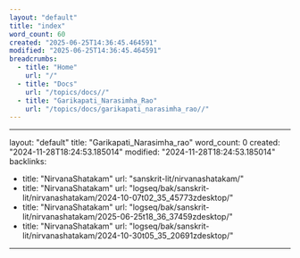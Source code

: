 ```yaml
---
layout: "default"
title: "index"
word_count: 60
created: "2025-06-25T14:36:45.464591"
modified: "2025-06-25T14:36:45.464591"
breadcrumbs:
  - title: "Home"
    url: "/"
  - title: "Docs"
    url: "/topics/docs//"
  - title: "Garikapati_Narasimha_Rao"
    url: "/topics/docs/garikapati_narasimha_rao//"
---
```

---
layout: "default"
title: "Garikapati_Narasimha_rao"
word_count: 0
created: "2024-11-28T18:24:53.185014"
modified: "2024-11-28T18:24:53.185014"
backlinks:
  - title: "NirvanaShatakam"
    url: "sanskrit-lit/nirvanashatakam/"
  - title: "NirvanaShatakam"
    url: "logseq/bak/sanskrit-lit/nirvanashatakam/2024-10-07t02_35_45773zdesktop/"
  - title: "NirvanaShatakam"
    url: "logseq/bak/sanskrit-lit/nirvanashatakam/2025-06-25t18_36_37459zdesktop/"
  - title: "NirvanaShatakam"
    url: "logseq/bak/sanskrit-lit/nirvanashatakam/2024-10-30t05_35_20691zdesktop/"
---
